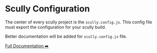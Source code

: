 # Scully Configuration

The center of every scully project is the `scully.config.js`. This config file must export the configuration for your 
scully build.

Better documentation will be added for `scully.config.js` file.



[Full Documentation ➡️](scully.md)

